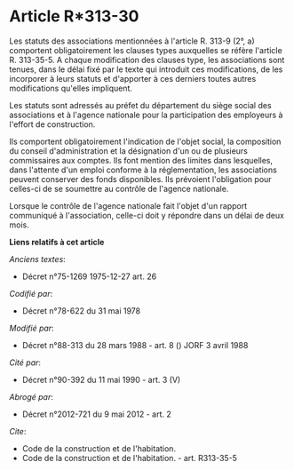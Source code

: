 # Article R*313-30

Les statuts des associations mentionnées à l'article R. 313-9 (2°, a) comportent obligatoirement les clauses types auxquelles
se réfère l'article R. 313-35-5. A chaque modification des clauses type, les associations sont tenues, dans le délai fixé par
le texte qui introduit ces modifications, de les incorporer à leurs statuts et d'apporter à ces derniers toutes autres
modifications qu'elles impliquent.

Les statuts sont adressés au préfet du département du siège social des associations et à l'agence nationale pour la
participation des employeurs à l'effort de construction.

Ils comportent obligatoirement l'indication de l'objet social, la composition du conseil d'administration et la désignation
d'un ou de plusieurs commissaires aux comptes. Ils font mention des limites dans lesquelles, dans l'attente d'un emploi
conforme à la réglementation, les associations peuvent conserver des fonds disponibles. Ils prévoient l'obligation pour
celles-ci de se soumettre au contrôle de l'agence nationale.

Lorsque le contrôle de l'agence nationale fait l'objet d'un rapport communiqué à l'association, celle-ci doit y répondre dans
un délai de deux mois.

**Liens relatifs à cet article**

_Anciens textes_:

  - Décret n°75-1269 1975-12-27 art. 26

_Codifié par_:

  - Décret n°78-622 du 31 mai 1978

_Modifié par_:

  - Décret n°88-313 du 28 mars 1988 - art. 8 () JORF 3 avril 1988

_Cité par_:

  - Décret n°90-392 du 11 mai 1990 - art. 3 (V)

_Abrogé par_:

  - Décret n°2012-721 du 9 mai 2012 - art. 2

_Cite_:

  - Code de la construction et de l'habitation.
  - Code de la construction et de l'habitation. - art. R313-35-5
